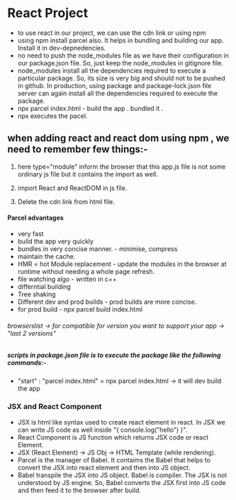 # React Project

* to use react in our project, we can use the cdn link or using npm
* using npm install parcel also. It helps in bundling and building our app. Install it in dev-depnedencies.
* no need to push the node_modules file as we have their configuration in our package.json file. So,  just keep the node_modules in gitignore file.
* node_modules install all the dependencies required to execute a particular package. 
    So, its size is   very big and should not to be pushed in github. In production,
    using package and package-lock.json file server can again install all the dependencies 
    required to execute the package.
* npx parcel index.html - build the app . bundled it .
* npx executes the pacel.

## when adding react and react dom using npm , we need to remember few things:-
 1. <script type="module" src="app.js"></script>
    here type="module" inform the browser that this app.js file is not some ordinary js file but it contains the import as well.

 2. import React and ReactDOM in js file.

 3. Delete the cdn link from html file.

 #### Parcel advantages 
 * very fast
 * build the app very quickly
 * bundles in very concise manner. - minimise, compress
 * maintain the cache.
 * HMR = hot Module replacement - update the modules in the browser at runtime without needing a whole page refresh.
 * file watching algo - written in c++
 * differntial building
 * Tree shaking
 * Different dev and prod builds - prod builds are more concise.
 * for prod build - npx parcel build index.html

###### browserslist -> for compatible for version you want to support your app -> "last 2 versions"

##### scripts in package.json file is to execute the package like the following commands:-
* "start" : "parcel index.html" = npx parcel index.html -> it will dev build the app

### JSX and React Component
* JSX is html like syntax used to create react element in react. In JSX we can write JS code as well inside "{ console.log("hello") }".
* React Component is JS function which returns JSX code or react Element.
* JSX (React Element) -> JS Obj -> HTML Template (while rendering).
* Parcel is the manager of Babel. It contaims the Babel that helps to convert the JSX into react element and then into JS object.
* Babel transpile the JSX into JS object. Babel is compiler. The JSX is not understood by JS engine. So, Babel converts the JSX first into JS code and then feed it to the browser after build.